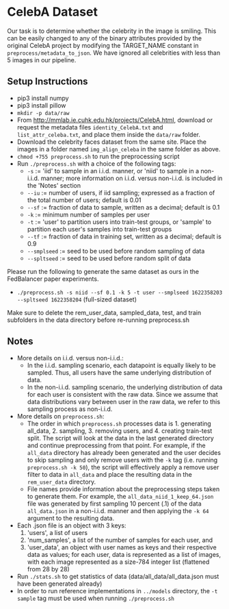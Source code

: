 # CelebA Dataset

Our task is to determine whether the celebrity in the image is smiling. This can be easily changed to any of the binary attributes provided by the original CelebA project by modifying the TARGET_NAME constant in ```preprocess/metadata_to_json```. We have ignored all celebrities with less than 5 images in our pipeline.

## Setup Instructions
- pip3 install numpy
- pip3 install pillow
- ```mkdir -p data/raw```
- From <http://mmlab.ie.cuhk.edu.hk/projects/CelebA.html>, download or request the metadata files ```identity_CelebA.txt``` and ```list_attr_celeba.txt```, and place them inside the ```data/raw``` folder.
- Download the celebrity faces dataset from the same site. Place the images in a folder named ```img_align_celeba``` in the same folder as above.
- ```chmod +755 preprocess.sh``` to run the preprocessing script
- Run ```./preprocess.sh``` with a choice of the following tags:
    - ```-s``` := 'iid' to sample in an i.i.d. manner, or 'niid' to sample in a non-i.i.d. manner; more information on i.i.d. versus non-i.i.d. is included in the 'Notes' section
    - ```--iu``` := number of users, if iid sampling; expressed as a fraction of the total number of users; default is 0.01
    - ```--sf``` := fraction of data to sample, written as a decimal; default is 0.1
    - ```-k``` := minimum number of samples per user
    - ```-t``` := 'user' to partition users into train-test groups, or 'sample' to partition each user's samples into train-test groups
    - ```--tf``` := fraction of data in training set, written as a decimal; default is 0.9
    - ```--smplseed``` := seed to be used before random sampling of data
    - ```--spltseed``` :=  seed to be used before random split of data

Please run the following to generate the same dataset as ours in the FedBalancer paper experiments.
- ```./preprocess.sh -s niid --sf 0.1 -k 5 -t user --smplseed 1622358203 --spltseed 1622358204``` (full-sized dataset)

Make sure to delete the rem_user_data, sampled_data, test, and train subfolders in the data directory before re-running preprocess.sh

## Notes
- More details on i.i.d. versus non-i.i.d.:
  - In the i.i.d. sampling scenario, each datapoint is equally likely to be sampled. Thus, all users have the same underlying distribution of data.
  - In the non-i.i.d. sampling scenario, the underlying distribution of data for each user is consistent with the raw data. Since we assume that data distributions vary between user in the raw data, we refer to this sampling process as non-i.i.d.
- More details on ```preprocess.sh```:
  - The order in which ```preprocess.sh``` processes data is 1. generating all_data, 2. sampling, 3. removing users, and 4. creating train-test split. The script will look at the data in the last generated directory and continue preprocessing from that point. For example, if the ```all_data``` directory has already been generated and the user decides to skip sampling and only remove users with the ```-k``` tag (i.e. running ```preprocess.sh -k 50```), the script will effectively apply a remove user filter to data in ```all_data``` and place the resulting data in the ```rem_user_data``` directory.
  - File names provide information about the preprocessing steps taken to generate them. For example, the ```all_data_niid_1_keep_64.json``` file was generated by first sampling 10 percent (.1) of the data ```all_data.json``` in a non-i.i.d. manner and then applying the ```-k 64``` argument to the resulting data.
- Each .json file is an object with 3 keys:
  1. 'users', a list of users
  2. 'num_samples', a list of the number of samples for each user, and 
  3. 'user_data', an object with user names as keys and their respective data as values; for each user, data is represented as a list of images, with each image represented as a size-784 integer list (flattened from 28 by 28)
- Run ```./stats.sh``` to get statistics of data (data/all_data/all_data.json must have been generated already)
- In order to run reference implementations in ```../models``` directory, the ```-t sample``` tag must be used when running ```./preprocess.sh```
